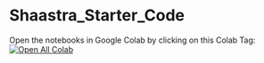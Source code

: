 # Shaastra_Starter_Code

Open the notebooks in Google Colab by clicking on this Colab Tag: [![Open All Colab](https://colab.research.google.com/assets/colab-badge.svg)](https://colab.research.google.com/github/ankitpal1029/Shaastra_Starter_Code)
